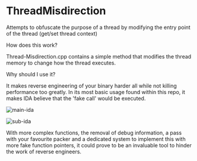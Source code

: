 # ThreadMisdirection
Attempts to obfuscate the purpose of a thread by modifying the entry point of the thread (get/set thread context)

How does this work?

Thread-Misdirection.cpp contains a simple method that modifies the thread memory to change how the thread executes.

Why should I use it?

It makes reverse engineering of your binary harder all while not killing performance too greatly. In its most basic usage found within this repo, it makes IDA believe that the 'fake call' would be executed.


![main-ida](https://user-images.githubusercontent.com/103238186/162438728-10298ad2-71c1-4261-9129-5a0d6dd0c523.png)


![sub-ida](https://user-images.githubusercontent.com/103238186/162438776-b51c176f-634f-4955-a240-12f697313dd8.png)


With more complex functions, the removal of debug information, a pass with your favourite packer and a dedicated system to implement this with more fake function pointers, it could prove to be an invaluable tool to hinder the work of reverse engineers. 


